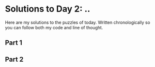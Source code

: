 # Solutions to Day 2: ..

Here are my solutions to the puzzles of today. Written chronologically so you can follow both my code and line of thought.

## Part 1



## Part 2

